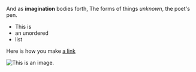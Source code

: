And as **imagination** bodies forth,
The forms of things *unknown*, the poet's pen.

- This is 
- an unordered
- list

Here is how you make [a link](https://www.wikipedia.org/)

![This is an image.](https://github.com/yihui/xaringan/releases/download/v0.0.2/karl-moustache.jpg)
